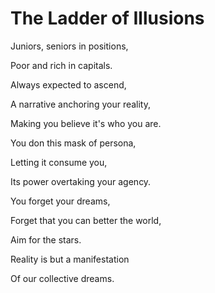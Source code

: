 # The Ladder of Illusions
Juniors, seniors in positions,

Poor and rich in capitals.

Always expected to ascend,

A narrative anchoring your reality,

Making you believe it's who you are.

You don this mask of persona,

Letting it consume you,

Its power overtaking your agency.

You forget your dreams,

Forget that you can better the world,

Aim for the stars.

Reality is but a manifestation

Of our collective dreams.
